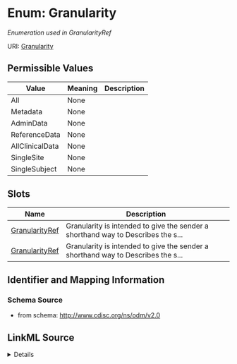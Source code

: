 # Enum: Granularity




_Enumeration used in GranularityRef_



URI: [Granularity](Granularity)

## Permissible Values

| Value | Meaning | Description |
| --- | --- | --- |
| All | None |  |
| Metadata | None |  |
| AdminData | None |  |
| ReferenceData | None |  |
| AllClinicalData | None |  |
| SingleSite | None |  |
| SingleSubject | None |  |




## Slots

| Name | Description |
| ---  | --- |
| [GranularityRef](GranularityRef.md) | Granularity is intended to give the sender a shorthand way to Describes the s... |
| [GranularityRef](GranularityRef.md) | Granularity is intended to give the sender a shorthand way to Describes the s... |






## Identifier and Mapping Information







### Schema Source


* from schema: http://www.cdisc.org/ns/odm/v2.0




## LinkML Source

<details>
```yaml
name: Granularity
description: Enumeration used in GranularityRef
from_schema: http://www.cdisc.org/ns/odm/v2.0
rank: 1000
permissible_values:
  All:
    text: All
    is_a: Granularity
  Metadata:
    text: Metadata
    is_a: Granularity
  AdminData:
    text: AdminData
    is_a: Granularity
  ReferenceData:
    text: ReferenceData
    is_a: Granularity
  AllClinicalData:
    text: AllClinicalData
    is_a: Granularity
  SingleSite:
    text: SingleSite
    is_a: Granularity
  SingleSubject:
    text: SingleSubject
    is_a: Granularity

```
</details>
